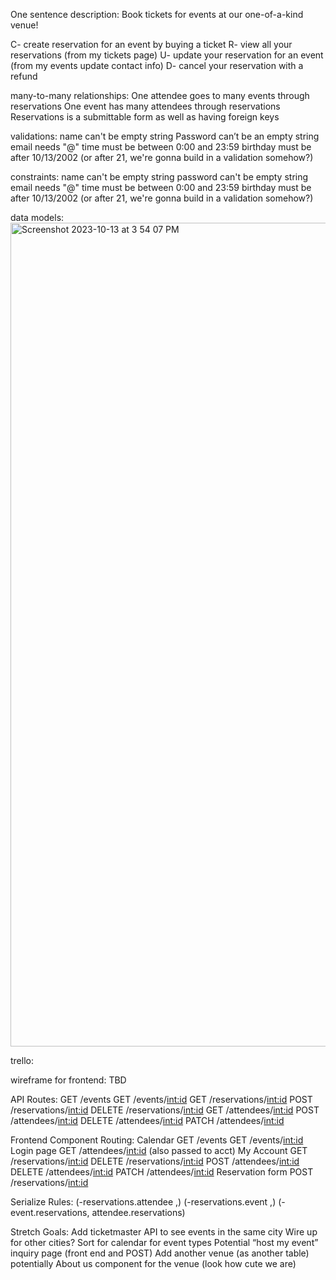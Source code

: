 One sentence description:
Book tickets for events at our one-of-a-kind venue!

C- create reservation for an event by buying a ticket
R- view all your reservations (from my tickets page)
U- update your reservation for an event (from my events update contact info)
D- cancel your reservation with a refund

many-to-many relationships:
One attendee goes to many events through reservations 
One event has many attendees through reservations
Reservations is a submittable form as well as having foreign keys

validations:
name can't be empty string
Password can’t be an empty string
email needs "@"
time must be between 0:00 and 23:59
birthday must be after 10/13/2002 (or after 21, we're gonna build in a validation somehow?)

constraints:
name can't be empty string
password can't be empty string
email needs "@"
time must be between 0:00 and 23:59
birthday must be after 10/13/2002 (or after 21, we're gonna build in a validation somehow?)

data models:
<img width="1318" alt="Screenshot 2023-10-13 at 3 54 07 PM" src="https://github.com/Varlotte/phase4-venue-project/assets/32116877/e55789fc-4204-4f1b-9007-f4ad211c6fcc">

trello:

wireframe for frontend:
TBD

API Routes:
GET /events
GET /events/<int:id>
GET /reservations/<int:id> 
POST /reservations/<int:id>
DELETE /reservations/<int:id>
GET /attendees/<int:id>
POST /attendees/<int:id>
DELETE /attendees/<int:id>
PATCH /attendees/<int:id>

Frontend Component Routing:
Calendar
GET /events
GET /events/<int:id>
Login page
GET /attendees/<int:id> (also passed to acct)
My Account
GET /reservations/<int:id>
DELETE /reservations/<int:id>
POST /attendees/<int:id>
DELETE /attendees/<int:id>
PATCH /attendees/<int:id>
Reservation form
POST /reservations/<int:id>

Serialize Rules:
(-reservations.attendee ,)
(-reservations.event ,)
(-event.reservations, attendee.reservations)

Stretch Goals:
Add ticketmaster API to see events in the same city
Wire up for other cities?
Sort for calendar for event types
Potential “host my event” inquiry page (front end and POST)
Add another venue (as another table) potentially
About us component for the venue (look how cute we are)
